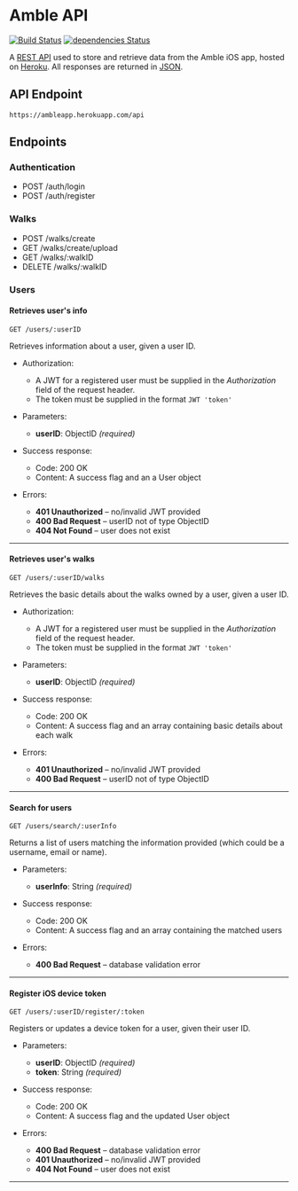 # Amble API

[![Build Status](https://travis-ci.org/jonomuller/Amble-API.svg?branch=master)](https://travis-ci.org/jonomuller/Amble-API)
[![dependencies Status](https://david-dm.org/jonomuller/Amble-API/status.svg)](https://david-dm.org/jonomuller/Amble-API)

A [REST API](https://en.wikipedia.org/wiki/Representational_state_transfer) used to store and retrieve data from the Amble iOS app, hosted on [Heroku](https://www.heroku.com). All responses are returned in [JSON](http://www.json.org).

## API Endpoint

```
https://ambleapp.herokuapp.com/api
```

## Endpoints

### Authentication

- POST /auth/login
- POST /auth/register

### Walks

- POST /walks/create
- GET /walks/create/upload
- GET /walks/:walkID
- DELETE /walks/:walkID

### Users

#### Retrieves user's info

```
GET /users/:userID
```

Retrieves information about a user, given a user ID.

- Authorization:
  - A JWT for a registered user must be supplied in the _Authorization_ field of the request header.
  - The token must be supplied in the format `JWT 'token'`

- Parameters:
  - **userID**: ObjectID _(required)_

- Success response:
  - Code: 200 OK
  - Content: A success flag and an a User object

- Errors:
  - **401 Unauthorized** – no/invalid JWT provided
  - **400 Bad Request** – userID not of type ObjectID
  - **404 Not Found** – user does not exist
  
---

#### Retrieves user's walks

```
GET /users/:userID/walks
```

Retrieves the basic details about the walks owned by a user, given a user ID.

- Authorization:
  - A JWT for a registered user must be supplied in the _Authorization_ field of the request header.
  - The token must be supplied in the format `JWT 'token'`

- Parameters:
  - **userID**: ObjectID _(required)_

- Success response:
  - Code: 200 OK
  - Content: A success flag and an array containing basic details about each walk

- Errors:
  - **401 Unauthorized** – no/invalid JWT provided
  - **400 Bad Request** – userID not of type ObjectID
  
---

#### Search for users

```
GET /users/search/:userInfo
```

Returns a list of users matching the information provided (which could be a username, email or name).

- Parameters:
  - **userInfo**: String _(required)_

- Success response:
  - Code: 200 OK
  - Content: A success flag and an array containing the matched users
  
- Errors:
  - **400 Bad Request** – database validation error
  
---

#### Register iOS device token

```
GET /users/:userID/register/:token
```

Registers or updates a device token for a user, given their user ID.

- Parameters:
  - **userID**: ObjectID _(required)_
  - **token**: String _(required)_

- Success response:
  - Code: 200 OK
  - Content: A success flag and the updated User object
  
- Errors:
  - **400 Bad Request** – database validation error
  - **401 Unauthorized** – no/invalid JWT provided
  - **404 Not Found** – user does not exist
  
---
